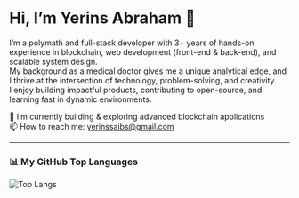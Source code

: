 # Hi, I’m Yerins Abraham 👋

I’m a polymath and full-stack developer with 3+ years of hands-on experience in blockchain, web development (front-end & back-end), and scalable system design.  
My background as a medical doctor gives me a unique analytical edge, and I thrive at the intersection of technology, problem-solving, and creativity.  
I enjoy building impactful products, contributing to open-source, and learning fast in dynamic environments.  

🌱 I’m currently building & exploring advanced blockchain applications  
📫 How to reach me: yerinssaibs@gmail.com  

---

### 📊 My GitHub Top Languages
![Top Langs](https://github-readme-stats.vercel.app/api/top-langs/?username=yerinsabraham&layout=compact&theme=dracula)
